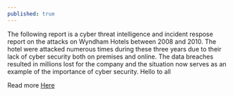 ```yaml
---
published: true
---
```

The following report is a cyber threat intelligence and incident respose report on the attacks on Wyndham Hotels between 2008 and 2010. The hotel were attacked numerous times during these three years due to their lack of cyber security both on premises and online. The data breaches resulted in millions lost for the company and the situation now serves as an example of the importance of cyber security. Hello to all








Read more [Here](https://drive.google.com/file/d/1AxXVigg7KxfLfIxXzrIxxvlMSnYyPqfd/view?usp=sharing)
